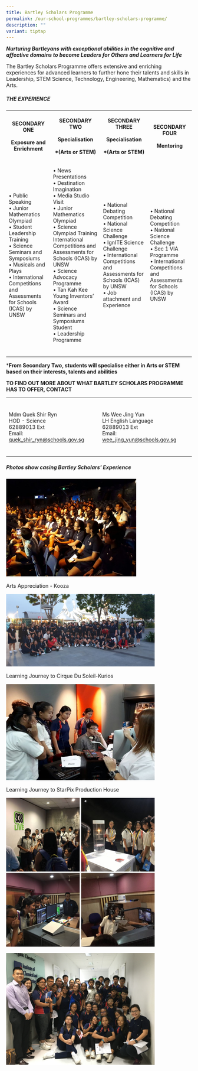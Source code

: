 ```yaml
---
title: Bartley Scholars Programme
permalink: /our-school-programmes/bartley-scholars-programme/
description: ""
variant: tiptap
---
```

<p><strong><em>Nurturing Bartleyans with exceptional abilities in the cognitive and affective domains to become Leaders for Others and Learners for Life</em></strong>
</p>
<p>The Bartley Scholars Programme offers extensive and enriching experiences
for advanced learners to further hone their talents and skills in Leadership,
STEM Science, Technology, Engineering, Mathematics) and the Arts.</p>
<h5>THE EXPERIENCE</h5>
<table>
<tbody>
<tr>
<th rowspan="1" colspan="1">
<p>SECONDARY ONE
<br>
<br>Exposure and Enrichment</p>
</th>
<th rowspan="1" colspan="1">
<p>SECONDARY TWO
<br>
<br>Specialisation
<br>
<br>*(Arts or STEM)
<br>
</p>
</th>
<th rowspan="1" colspan="1">
<p>SECONDARY THREE
<br>
<br>Specialisation
<br>
<br>*(Arts or STEM)</p>
</th>
<th rowspan="1" colspan="1">
<p>SECONDARY FOUR
<br>
<br>Mentoring</p>
</th>
</tr>
<tr>
<td rowspan="1" colspan="1">
<p>• Public Speaking
<br>• Junior Mathematics Olympiad
<br>• Student Leadership Training
<br>• Science Seminars and Symposiums
<br>• Musicals and Plays
<br>• International Competitions and Assessments for Schools (ICAS) by UNSW</p>
</td>
<td rowspan="1" colspan="1">
<p>• News Presentations
<br>• Destination Imagination
<br>• Media Studio Visit
<br>• Junior Mathematics Olympiad
<br>• Science Olympiad Training International Competitions and Assessments
for Schools (ICAS) by UNSW
<br>• Science Advocacy Programme
<br>• Tan Kah Kee Young Inventors’ Award
<br>• Science Seminars and Symposiums Student
<br>• Leadership Programme</p>
</td>
<td rowspan="1" colspan="1">
<p>• National Debating Competition
<br>• National Science Challenge
<br>• IgnITE Science Challenge
<br>• International Competitions and Assessments for Schools (ICAS) by UNSW
<br>• Job attachment and Experience</p>
</td>
<td rowspan="1" colspan="1">
<p>• National Debating Competition
<br>• National Science Challenge
<br>• Sec 1 VIA Programme
<br>• International Competitions and Assessments for Schools (ICAS) by UNSW</p>
</td>
</tr>
<tr>
<td rowspan="1" colspan="1">
<p></p>
</td>
<td rowspan="1" colspan="1">
<p></p>
</td>
<td rowspan="1" colspan="1">
<p></p>
</td>
<td rowspan="1" colspan="1">
<p></p>
</td>
</tr>
</tbody>
</table>
<p>*<strong>From Secondary Two, students will specialise either in Arts or STEM based on their interests, talents and abilities</strong>
</p>
<p><strong>TO FIND OUT MORE ABOUT WHAT BARTLEY SCHOLARS PROGRAMME HAS TO OFFER, CONTACT</strong>
</p>
<table>
<tbody>
<tr>
<th rowspan="1" colspan="1">
<p></p>
</th>
<th rowspan="1" colspan="1">
<p></p>
</th>
</tr>
<tr>
<td rowspan="1" colspan="1">
<p>Mdm Quek Shir Ryn
<br>HOD - Science
<br>62889013 Ext
<br>Email: <a href="mailto:quek_shir_ryn@schools.gov.sg" rel="noopener noreferrer nofollow" target="_blank">quek_shir_ryn@schools.gov.sg</a>
</p>
</td>
<td rowspan="1" colspan="1">
<p>Ms Wee Jing Yun
<br>LH English Language
<br>62889013 Ext
<br>Email: <a href="mailto:wee_jing_yun@schools.gov.sg" rel="noopener noreferrer nofollow" target="_blank"><u>wee_jing_yun@schools.gov.sg</u></a>
</p>
</td>
</tr>
<tr>
<td rowspan="1" colspan="1">
<p></p>
</td>
<td rowspan="1" colspan="1">
<p></p>
</td>
</tr>
</tbody>
</table>
<h5>Photos show casing Bartley Scholars' Experience</h5>
<div class="isomer-image-wrapper">
<img style="width:70%" height="auto" width="100%" src="/images/Arts%20Appreciation-%20Kooza.jpg">
</div>
<p>Arts Appreciation - Kooza</p>
<p></p>
<div class="isomer-image-wrapper">
<img style="width:80%" height="auto" width="100%" src="/images/Learning%20Journey%20to%20Cirque%20Du%20Soleil-Kurios1.jpeg">
</div>
<p>Learning Journey to Cirque Du Soleil-Kurios</p>
<p></p>
<div class="isomer-image-wrapper">
<img style="width:80%" height="auto" width="100%" src="/images/Learning%20Journey%20to%20StarPix%20Production%20House.jpg">
</div>
<p>Learning Journey to StarPix Production House</p>
<p></p>
<div class="isomer-image-wrapper">
<img style="width:80%" height="auto" width="100%" src="/images/photo_2022-06-06_15-56-56.jpg">
</div>
<p></p>
<div class="isomer-image-wrapper">
<img style="width:80%" height="auto" width="100%" src="/images/A%20STAR%20Facilities%20Tour.jpg">
</div>
<p></p>